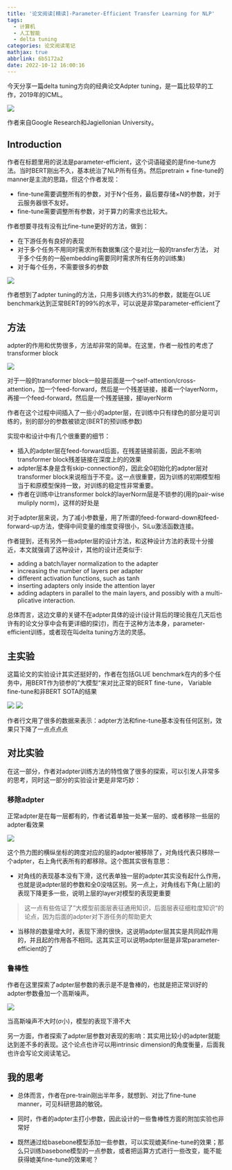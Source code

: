 ```yaml
---
title: '论文阅读[精读]-Parameter-Efficient Transfer Learning for NLP'
tags:
  - 计算机
  - 人工智能
  - delta tuning
categories: 论文阅读笔记
mathjax: true
abbrlink: 6b5172a2
date: 2022-10-12 16:00:16
---
```


今天分享一篇delta tuning方向的经典论文Adpter tuning，是一篇比较早的工作，2019年的ICML。

<!-- more -->

<img src="../files/images/adpter_tuning/author.png">

作者来自Google Research和Jagiellonian University。

## Introduction

作者在标题里用的说法是parameter-efficient，这个词语碰瓷的是fine-tune方法。当时BERT刚出不久，基本统治了NLP所有任务。然后pretrain + fine-tune的manner是主流的思路，但这个作者发现：

- fine-tune需要调整所有的参数，对于N个任务，最后要存储$\times N$的参数，对于云服务器很不友好。
- fine-tune需要调整所有参数，对于算力的需求也比较大。

作者想要寻找有没有比fine-tune更好的方法，做到：

- 在下游任务有良好的表现
- 对于多个任务不用同时需求所有数据集(这个是对比一般的transfer方法， 对于多个任务的一般embedding需要同时需求所有任务的训练集)
- 对于每个任务，不需要很多的参数

<img src="../files/images/adpter_tuning/compare.png">

作者想到了adpter tuning的方法，只用多训练大约3%的参数，就能在GLUE benchmark达到正常BERT的99%的水平，可以说是非常parameter-efficient了

## 方法

adpter的作用和优势很多，方法却非常的简单。在这里，作者一般性的考虑了transformer block

<img src="../files/images/adpter_tuning/transformer.png">

对于一般的transformer block一般是前面是一个self-attention/cross-attention，加一个feed-forward，然后是一个残差链接，接着一个layerNorm，再接一个feed-forward，然后是一个残差链接，接layerNorm

作者在这个过程中间插入了一些小的adpter层，在训练中只有绿色的部分是可训练的，别的部分的参数被锁定(BERT的预训练参数)

实现中和设计中有几个很重要的细节：

- 插入的adpter层在feed-forward后面，在残差链接前面，因此不影响transformer block残差链接在深度上的的效果
- adpter层本身是含有skip-connection的，因此全0初始化的adpter层对transformer block来说相当于不变。这一点很重要，因为训练的初期模型相当于和原模型保持一致，对训练的稳定性非常重要。
- 作者在训练中让transformer bolck的layerNorm层是不锁参的(用的pair-wise muliply norm)，这样的好处是

对于adpter层来说，为了减小参数量，用了所谓的feed-forward-down和feed-forward-up方法，使得中间变量的维度变得很小，SiLu激活函数连接。

作者提到，还有另外一些adpter层的设计方法，和这种设计方法的表现十分接近，本文就强调了这种设计，其他的设计还类似于:

- adding a batch/layer normalization to the adapter
- increasing the number of layers per adapter
- different activation functions, such as $\tanh$
- inserting adapters only inside the attention layer
- adding adapters in parallel to the main layers, and possibly with a multi- plicative interaction.

总体而言，这边文章的关键不在adpter具体的设计(设计背后的理论我在几天后也许有的论文分享中会有更详细的探讨)，而在于这种方法本身，parameter-efficient训练，或者现在叫delta tuning方法的灵感。

## 主实验

这篇论文的实验设计其实还挺好的，作者在包括GLUE benchmark在内的多个任务中，用BERT作为锁参的”大模型“来对比正常的BERT fine-tune， Variable fine-tune和非BERT SOTA的结果

<img src="../files/images/adpter_tuning/GLUE.png">

<img src="../files/images/adpter_tuning/non_GLUE.png">

作者行文用了很多的数据来表示：adpter方法和fine-tune基本没有任何区别，效果只下降了一点点点点

## 对比实验

在这一部分，作者对adpter训练方法的特性做了很多的探索，可以引发人非常多的思考，同时这一部分的实验设计更是非常巧妙：

### 移除adpter

正常adpter是在每一层都有的，作者试着单独一处某一层的、或者移除一些层的adpter看效果

<img src="../files/images/adpter_tuning/remove.png">

这个热力图的横纵坐标的跨度对应的层的adpter被移除了，对角线代表只移除一个adpter，右上角代表所有的都移除。这个图其实很有意思：

- 对角线的表现基本没有下滑，这代表单独一层的adpter其实没有起什么作用，也就是说adpter层的参数和全0没啥区别。另一点上，对角线右下角(上层)的表现下降更多一些，说明上层的layer对模型的表现更重要

> 这一点有些佐证了”大模型前面层表征通用知识，后面层表征细粒度知识“的论点，因为后面的adpter对下游任务的帮助更大

- 当移除的数量增大时，表现下滑的很快，这说明adpter层其实是共同起作用的，并且起的作用各不相同。这其实正可以说明adpter层是非常parameter-efficient的了

### 鲁棒性

作者在这里探索了adpter层参数的表示是不是鲁棒的，也就是把正常训好的adpter参数叠加一个高斯噪声。

<img src="../files/images/adpter_tuning/robutness.png">

当高斯噪声不大时($\sigma$小)，模型的表现下滑不大

另一方面，作者探索了adpter层参数对表现的影响：其实用比较小的adpter就能达到差不多的表现。这个论点也许可以用intrinsic dimension的角度衡量，后面我也许会写论文阅读笔记。

## 我的思考

- 总体而言，作者在pre-train刚出半年多，就想到、对比了fine-tune manner，可见科研思路的敏锐。

- 同时，作者的adpter主打小参数，因此设计的一些鲁棒性方面的附加实验也非常好
- 既然通过给basebone模型添加一些参数，可以实现媲美fine-tune的效果；那么只训练basebone模型的一点参数，或者把运算方式进行一些改变，能不能获得媲美fine-tune的效果呢？
